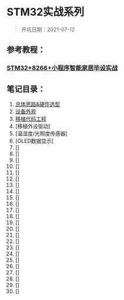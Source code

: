 # STM32实战系列

> 开坑日期：2021-07-12

## 参考教程：
### [STM32+8266+小程序智能家居毕设实战](https://www.bilibili.com/video/BV1ae411W7yD?p=1)

## 笔记目录：

1. [总体思路&硬件选型](./1_总体思路&硬件选型.md)
2. [设备外观](./2_设备外观.md)
3. [移植代码工程](./3_移植代码工程.md)
4. [移植外设驱动]
5. [温湿度/光照度传感器]
6. [OLED数据显示]
7. []
8. []
9. []
10. []
11. []
12. []
13. []
14. []
15. []
16. []
17. []
18. []
19. []
20. []
21. []
22. []
23. []
24. []
25. []
26. []
27. []
28. []
29. []
30. []